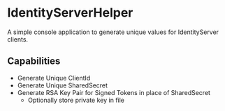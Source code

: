 # IdentityServerHelper
A simple console application to generate unique values for IdentityServer clients.

## Capabilities
* Generate Unique ClientId
* Generate Unique SharedSecret
* Generate RSA Key Pair for Signed Tokens in place of SharedSecret
  * Optionally store private key in file

